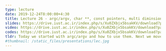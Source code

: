 ```yaml
---
type: lecture
date: 2019-12-24T8:00:00+4:30
title: Lecture 26 - argc/argv, char **, const pointers, multi diminsional array, function pointer
slides: https://drive.iust.ac.ir/index.php/s/Xu0ZXbjx5bsakKV/download?path=%2FSlides&files=S26.pdf
video: https://drive.iust.ac.ir/index.php/s/Xu0ZXbjx5bsakKV/download?path=%2FVideos&files=S26.mp4
codes: https://drive.iust.ac.ir/index.php/s/Xu0ZXbjx5bsakKV/download?path=%2FCode&files=S26.zip
tldr: Today we started with argc/argv and how to use them. Next we moved onto char** and int** examples for multi dimensional arrays. We also explained const pointers and pointers to const in addition to observing how pointers are different in 64bit binaries. Finally we demonstrated how using function pointers can simplify code.
#thumbnail: /static_files/presentations/lec.jpg
---
```

